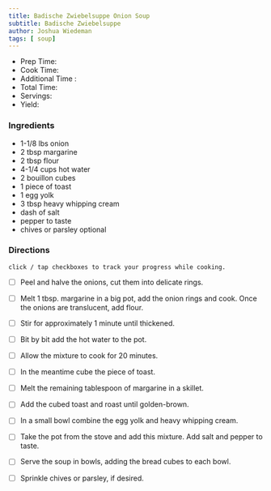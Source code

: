 ```yaml
---
title: Badische Zwiebelsuppe Onion Soup
subtitle: Badische Zwiebelsuppe
author: Joshua Wiedeman
tags: [ soup]
---
```


- Prep Time:
- Cook Time: 
- Additional Time : 
- Total Time: 
- Servings:
- Yield: 


### Ingredients

- 1-1/8 lbs onion
- 2 tbsp margarine
- 2 tbsp flour
- 4-1/4 cups hot water
- 2 bouillon cubes
- 1 piece of toast
- 1 egg yolk
- 3 tbsp heavy whipping cream
- dash of salt
- pepper to taste
- chives or parsley optional



### Directions
`click / tap checkboxes to track your progress while cooking.`

- [ ] Peel and halve the onions, cut them into delicate rings. 
- [ ] Melt 1 tbsp. margarine in a big pot, add the onion rings and cook. Once the onions are translucent, add flour. 
- [ ] Stir for approximately 1 minute until thickened. 
- [ ] Bit by bit add the hot water to the pot. 
- [ ] Allow the mixture to cook for 20 minutes.
- [ ] In the meantime cube the piece of toast. 
- [ ] Melt the remaining tablespoon of margarine in a skillet. 
- [ ] Add the cubed toast and roast until golden-brown.
- [ ] In a small bowl combine the egg yolk and heavy whipping cream.
- [ ]  Take the pot from the stove and add this mixture. Add salt and pepper to taste.
- [ ] Serve the soup in bowls, adding the bread cubes to each bowl. 
- [ ] Sprinkle chives or parsley, if desired.


